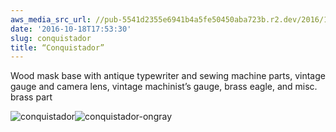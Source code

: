```yaml
---
aws_media_src_url: //pub-5541d2355e6941b4a5fe50450aba723b.r2.dev/2016/10/conquistador.jpg
date: '2016-10-18T17:53:30'
slug: conquistador
title: “Conquistador”
---
```


 Wood mask base with antique typewriter and sewing machine parts, vintage gauge and camera lens, vintage machinist’s gauge, brass eagle, and misc. brass part

 ![conquistador](//pub-5541d2355e6941b4a5fe50450aba723b.r2.dev/2016/10/conquistador.jpg?w=602)![conquistador-ongray](//pub-5541d2355e6941b4a5fe50450aba723b.r2.dev/2016/10/conquistador-ongray.jpg?w=602)